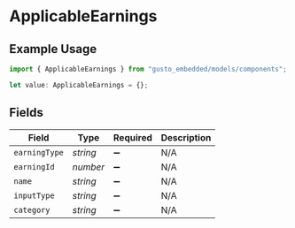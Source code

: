 # ApplicableEarnings

## Example Usage

```typescript
import { ApplicableEarnings } from "gusto_embedded/models/components";

let value: ApplicableEarnings = {};
```

## Fields

| Field              | Type               | Required           | Description        |
| ------------------ | ------------------ | ------------------ | ------------------ |
| `earningType`      | *string*           | :heavy_minus_sign: | N/A                |
| `earningId`        | *number*           | :heavy_minus_sign: | N/A                |
| `name`             | *string*           | :heavy_minus_sign: | N/A                |
| `inputType`        | *string*           | :heavy_minus_sign: | N/A                |
| `category`         | *string*           | :heavy_minus_sign: | N/A                |